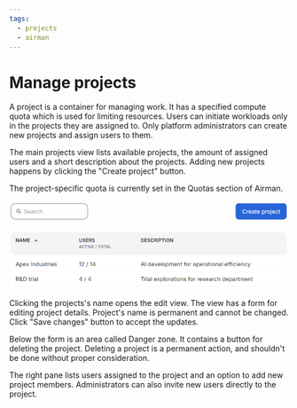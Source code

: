 ```yaml
---
tags:
  - projects
  - airman
---
```


# Manage projects

A project is a container for managing work. It has a specified compute quota which is used for limiting resources. Users can initiate workloads only in the projects they are assigned to. Only platform administrators can create new projects and assign users to them.

The main projects view lists available projects, the amount of assigned users and a short description about the projects. Adding new projects happens by clicking the "Create project" button.

The project-specific quota is currently set in the Quotas section of Airman.

![The projects list displays the amount of users and a short description of the project.](../../img/projects/projects-list.png)

Clicking the projects's name opens the edit view. The view has a form for editing project details. Project's name is permanent and cannot be changed. Click "Save changes" button to accept the updates.

Below the form is an area called Danger zone. It contains a button for deleting the project. Deleting a project is a permanent action, and shouldn't be done without proper consideration.

The right pane lists users assigned to the project and an option to add new project members. Administrators can also invite new users directly to the project.

